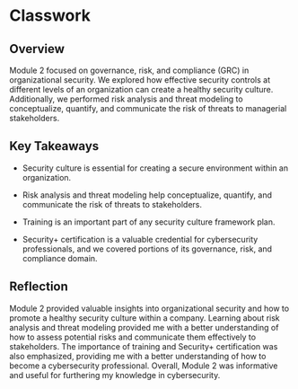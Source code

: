 # Classwork

## Overview

Module 2 focused on governance, risk, and compliance (GRC) in organizational security. We explored how effective security controls at different levels of an organization can create a healthy security culture. Additionally, we performed risk analysis and threat modeling to conceptualize, quantify, and communicate the risk of threats to managerial stakeholders.

## Key Takeaways
- Security culture is essential for creating a secure environment within an organization.

- Risk analysis and threat modeling help conceptualize, quantify, and communicate the risk of threats to stakeholders.

- Training is an important part of any security culture framework plan.

- Security+ certification is a valuable credential for cybersecurity professionals, and we covered portions of its governance, risk, and compliance domain.

## Reflection

Module 2 provided valuable insights into organizational security and how to promote a healthy security culture within a company. Learning about risk analysis and threat modeling provided me with a better understanding of how to assess potential risks and communicate them effectively to stakeholders. The importance of training and Security+ certification was also emphasized, providing me with a better understanding of how to become a cybersecurity professional. Overall, Module 2 was informative and useful for furthering my knowledge in cybersecurity.

